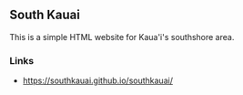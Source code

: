 ## South Kauai

This is a simple HTML website for Kaua'i's southshore area.

### Links

* https://southkauai.github.io/southkauai/

